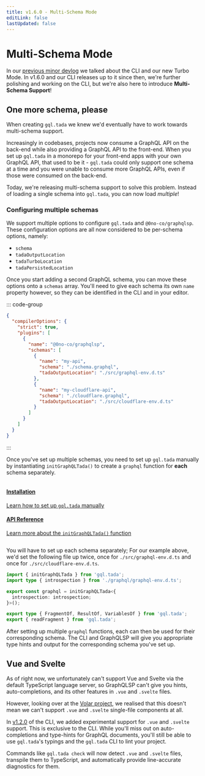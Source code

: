 ```yaml
---
title: v1.6.0 - Multi-Schema Mode
editLink: false
lastUpdated: false
---
```


# Multi-Schema Mode <Badge text="2024/04/26" />

In our [previous minor devlog](./2024-04-15) we talked about
the CLI and our new Turbo Mode.
In v1.6.0 and our CLI releases up to it since then, we're
further polishing and working on the CLI, but we're
also here to introduce **Multi-Schema Support**!

## One more schema, please

When creating `gql.tada` we knew we'd eventually have to
work towards multi-schema support.

Increasingly in codebases, projects now consume a GraphQL
API on the back-end while also providing a GraphQL API to
the front-end. When you set up `gql.tada` in a monorepo
for your front-end apps with your own GraphQL API, that
used to be it - `gql.tada` could only support one schema
at a time and you were unable to consume more GraphQL APIs,
even if those were consumed on the back-end.

Today, we're releasing multi-schema support to solve this
problem. Instead of loading a single schema into `gql.tada`,
you can now load _multiple_!

### Configuring multiple schemas

We support multiple options to configure `gql.tada` and
`@0no-co/graphqlsp`. These configuration options are all
now considered to be per-schema options, namely:
- `schema`
- `tadaOutputLocation`
- `tadaTurboLocation`
- `tadaPersistedLocation`

Once you start adding a second GraphQL schema, you can move
these options onto a `schemas` array. You'll need to give each
schema its own `name` property however, so they can be identified
in the CLI and in your editor.

::: code-group
```json [tsconfig.json] {7-18}
{
  "compilerOptions": {
    "strict": true,
    "plugins": [
      {
        "name": "@0no-co/graphqlsp",
        "schemas": [
          {
            "name": "my-api",
            "schema": "./schema.graphql",
            "tadaOutputLocation": "./src/graphql-env.d.ts"
          },
          {
            "name": "my-cloudflare-api",
            "schema": "./cloudflare.graphql",
            "tadaOutputLocation": "./src/cloudflare-env.d.ts"
          }
        ]
      }
    ]
  }
}
```
:::

Once you've set up multiple schemas, you need to set up `gql.tada`
manually by instantiating `initGraphQLTada()` to create a `graphql`
function for **each** schema separately.

<div class="column">
  <a href="/get-started/installation#initializing-gql-tada-manually" class="button">
    <h4>
      Installation
   </h4>
    <p>
      Learn how to set up <code>gql.tada</code> manually
    </p>
  </a>
  <a href="/reference/gql-tada-api#initgraphqltada" class="button">
    <h4>
      API Reference
   </h4>
    <p>
      Learn more about the <code>initGraphQLTada()</code> function
    </p>
  </a>
</div>

You will have to set up each schema separately; For our example above,
we'd set the following file up twice, once for `./src/graphql-env.d.ts`
and once for `./src/cloudflare-env.d.ts`.

```ts twoslash
import { initGraphQLTada } from 'gql.tada';
import type { introspection } from './graphql/graphql-env.d.ts';

export const graphql = initGraphQLTada<{
  introspection: introspection;
}>();

export type { FragmentOf, ResultOf, VariablesOf } from 'gql.tada';
export { readFragment } from 'gql.tada';
```

After setting up multiple `graphql` functions, each can then be
used for their corresponding schema. The CLI and GraphQLSP will
give you appropriate type hints and output for the corresponding
schema you've set up.

## Vue and Svelte

As of right now, we unfortunately can't support Vue and Svelte via
the default TypeScript language server, so GraphQLSP can't give you
hints, auto-completions, and its other features in `.vue` and `.svelte`
files.

However, looking over at the [Volar project](https://volarjs.dev/), we
realised that this doesn't mean we can't support `.vue` and `.svelte`
single-file components at all.

In [v1.2.0](https://github.com/0no-co/gql.tada/releases/tag/%40gql.tada%2Fcli-utils%401.2.0)
of the CLI, we added experimental support for `.vue` and `.svelte`
support. This is exclusive to the CLI. While you'll miss out on
auto-completions and type-hints for GraphQL documents, you'll still
be able to use `gql.tada`'s typings and the `gql.tada` CLI to lint
your project.

Commands like `gql.tada check` will now detect `.vue` and `.svelte`
files, transpile them to TypeScript, and automatically provide
line-accurate diagnostics for them.
